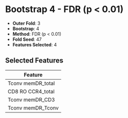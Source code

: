 # Bootstrap 4 - FDR (p < 0.01)

- **Outer Fold**: 3
- **Bootstrap**: 4
- **Method**: FDR (p < 0.01)
- **Fold Seed**: 47
- **Features Selected**: 4

## Selected Features

| Feature |
|---------|
| Tconv memDR_total |
| CD8 RO CCR4_total |
| Tconv memDR_CD3 |
| Tconv memDR_Tconv |
